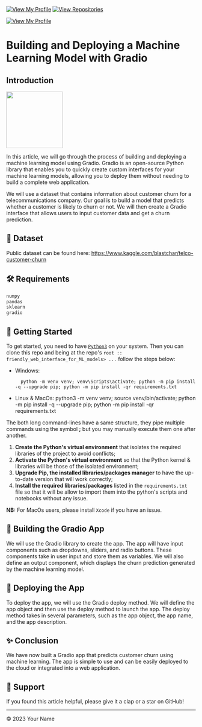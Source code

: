 [![View My Profile](https://img.shields.io/badge/View-My_Profile-green?logo=GitHub)](https://github.com/your-github-username)
[![View Repositories](https://img.shields.io/badge/View-My_Repositories-blue?logo=GitHub)](https://github.com/your-github-username?tab=repositories)

[![View My Profile](https://img.shields.io/badge/MEDIUM-Article-purple?logo=Medium)](https://medium.com/p/76d51b8d6e05/edit)

# Building and Deploying a Machine Learning Model with Gradio

## Introduction

<img src="https://i.ytimg.com/vi/Klqn--Mu2pE/maxresdefault.jpg" width="150">

In this article, we will go through the process of building and deploying a machine learning model using Gradio. Gradio is an open-source Python library that enables you to quickly create custom interfaces for your machine learning models, allowing you to deploy them without needing to build a complete web application.

We will use a dataset that contains information about customer churn for a telecommunications company. Our goal is to build a model that predicts whether a customer is likely to churn or not. We will then create a Gradio interface that allows users to input customer data and get a churn prediction.

## 📁 Dataset

Public dataset can be found here: https://www.kaggle.com/blastchar/telco-customer-churn

## 🛠️ Requirements

```python
numpy
pandas
sklearn
gradio
```

## 🚀 Getting Started

To get started, you need to have [`Python3`](https://www.python.org/) on your system. Then you can clone this repo and being at the repo's `root :: friendly_web_interface_for_ML_models> ...` follow the steps below:

- Windows:

        python -m venv venv; venv\Scripts\activate; python -m pip install -q --upgrade pip; python -m pip install -qr requirements.txt

- Linux & MacOs:
        python3 -m venv venv; source venv/bin/activate; python -m pip install -q --upgrade pip; python -m pip install -qr requirements.txt

The both long command-lines have a same structure, they pipe multiple commands using the symbol **;** but you may manually execute them one after another.

1. **Create the Python's virtual environment** that isolates the required libraries of the project to avoid conflicts;
2. **Activate the Python's virtual environment** so that the Python kernel & libraries will be those of the isolated environment;
3. **Upgrade Pip, the installed libraries/packages manager** to have the up-to-date version that will work correctly;
4. **Install the required libraries/packages** listed in the `requirements.txt` file so that it will be allow to import them into the python's scripts and notebooks without any issue.

**NB:** For MacOs users, please install `Xcode` if you have an issue.

## 🔧 Building the Gradio App

We will use the Gradio library to create the app. The app will have input components such as dropdowns, sliders, and radio buttons. These components take in user input and store them as variables. We will also define an output component, which displays the churn prediction generated by the machine learning model.

## 🚀 Deploying the App

To deploy the app, we will use the Gradio deploy method. We will define the app object and then use the deploy method to launch the app. The deploy method takes in several parameters, such as the app object, the app name, and the app description.

## ✨ Conclusion

We have now built a Gradio app that predicts customer churn using machine learning. The app is simple to use and can be easily deployed to the cloud or integrated into a web application.

## 👏 Support

If you found this article helpful, please give it a clap or a star on GitHub!

---

<p>&copy; 2023 Your Name</p>
